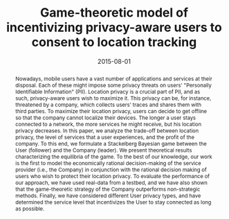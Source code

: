 ---
title: "Game-theoretic model of incentivizing privacy-aware users to consent to location tracking"
abstract: "Nowadays, mobile users have a vast number of applications and services at their disposal. Each of these might impose some privacy threats on users' \"Personally Identifiable Information\" (PII). Location privacy is a crucial part of PII, and as such, privacy-aware users wish to maximize it. This privacy can be, for instance, threatened by a company, which collects users' traces and shares them with third parties. To maximize their location privacy, users can decide to get offline so that the company cannot localize their devices. The longer a user stays connected to a network, the more services he might receive, but his location privacy decreases. In this paper, we analyze the trade-off between location privacy, the level of services that a user experiences, and the profit of the company. To this end, we formulate a Stackelberg Bayesian game between the User (follower) and the Company (leader). We present theoretical results characterizing the equilibria of the game. To the best of our knowledge, our work is the first to model the economically rational decision-making of the service provider (i.e., the Company) in conjunction with the rational decision making of users who wish to protect their location privacy. To evaluate the performance of our approach, we have used real-data from a testbed, and we have also shown that the game-theoretic strategy of the Company outperforms non-strategic methods. Finally, we have considered different User privacy types, and have determined the service level that incentivizes the User to stay connected as long as possible."
collection: publications
permalink: /publication/panaousis2014secure
date: 2015-08-01
venue: '2015 IEEE Trustcom/BigDataSE/ISPA'
paperurl: '/files/pdf/papers/panaousis2015game.pdf'
slidesurl: '/files/slides/panaousis2015game-slides.pdf'
link: 'https://ieeexplore.ieee.org/abstract/document/7345384'
citation: 'Emmanouil Panaousis, Aron Laszka, Johannes Pohl, Andreas Noack, Tansu Alpcan (2014). 
	&quot;Game-theoretic model of incentivizing privacy-aware users to consent to location tracking.&quot;
	<i>2015 IEEE Trustcom/BigDataSE/ISPA</i>.'
---
